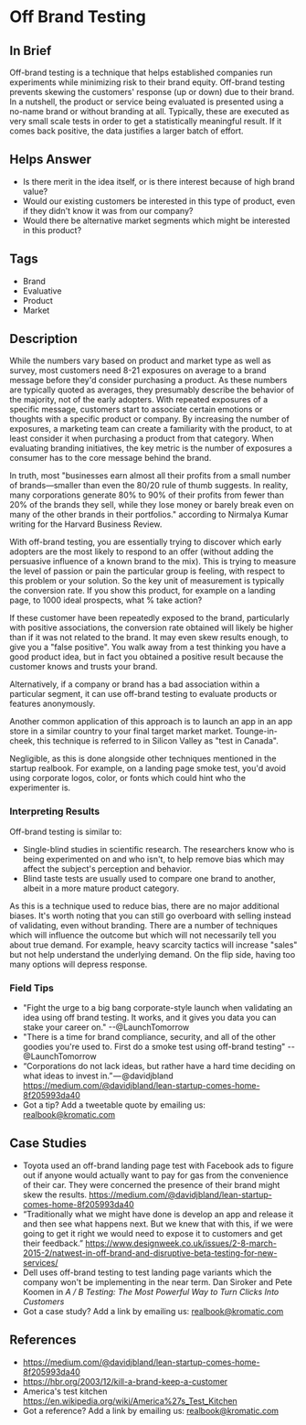 # Off Brand Testing

## In Brief

Off-brand testing is a technique that helps established companies run experiments while minimizing risk to their brand equity. Off-brand testing prevents skewing the customers' response (up or down) due to their brand. In a nutshell, the product or service being evaluated is presented using a no-name brand or without branding at all. Typically, these are executed as very small scale tests in order to get a statistically meaningful result. If it comes back positive, the data justifies a larger batch of effort. 

## Helps Answer
 * Is there merit in the idea itself, or is there interest because of high brand value?
 * Would our existing customers be interested in this type of product, even if they didn't know it was from our company?
 * Would there be alternative market segments which might be interested in this product?

## Tags
 * Brand
 * Evaluative
 * Product
 * Market

## Description

While the numbers vary based on product and market type as well as survey, most customers need 8-21 exposures on average to a brand message before they'd consider purchasing a product. As these numbers are typically quoted as averages, they presumably describe the behavior of the majority, not of the early adopters. With repeated exposures of a specific message, customers start to associate certain emotions or thoughts with a specific product or company. By increasing the number of exposures, a marketing team can create a familiarity with the product, to at least consider it when purchasing a product from that category. When evaluating branding initiatives, the key metric is the number of exposures a consumer has to the core message behind the brand. 

In truth, most "businesses earn almost all their profits from a small number of brands—smaller than even the 80/20 rule of thumb suggests. In reality, many corporations generate 80% to 90% of their profits from fewer than 20% of the brands they sell, while they lose money or barely break even on many of the other brands in their portfolios." according to Nirmalya Kumar writing for the Harvard Business Review. 

With off-brand testing, you are essentially trying to discover which early adopters are the most likely to respond to an offer (without adding the persuasive influence of a known brand to the mix). This is trying to measure the level of passion or pain the particular group is feeling, with respect to this problem or your solution. So the key unit of measurement is typically the conversion rate. If you show this product, for example on a landing page, to 1000 ideal prospects, what % take action? 

If these customer have been repeatedly exposed to the brand, particularly with positive associations, the conversion rate obtained will likely be higher than if it was not related to the brand. It may even skew results enough, to give you a "false positive". You walk away from a test thinking you have a good product idea, but in fact you obtained a positive result because the customer knows and trusts your brand. 

Alternatively, if a company or brand has a bad association within a particular segment, it can use off-brand testing to evaluate products or features anonymously. 

Another common application of this approach is to launch an app in an app store in a similar country to your final target market market. Tounge-in-cheek, this technique is referred to in Silicon Valley as "test in Canada".

Negligible, as this is done alongside other techniques mentioned in the startup realbook. For example, on a landing page smoke test, you'd avoid using corporate logos, color, or fonts which could hint who the experimenter is. 

### Interpreting Results

Off-brand testing is similar to:
* Single-blind studies in scientific research. The researchers know who is being experimented on and who isn't, to help remove bias which may affect the subject's perception and behavior. 
* Blind taste tests are usually used to compare one brand to another, albeit in a more mature product category. 

As this is a technique used to reduce bias, there are no major additional biases. It's worth noting that you can still go overboard with selling instead of validating, even without branding. There are a number of techniques which will influence the outcome but which will not necessarily tell you about true demand. For example, heavy scarcity tactics will increase "sales" but not help understand the underlying demand. On the flip side, having too many options will depress response.

### Field Tips
* "Fight the urge to a big bang corporate-style launch when validating an idea using off brand testing. It works, and it gives you data you can stake your career on." --@LaunchTomorrow
* "There is a time for brand compliance, security, and all of the other goodies you're used to. First do a smoke test using off-brand testing" --@LaunchTomorrow
* “Corporations do not lack ideas, but rather have a hard time deciding on what ideas to invest in.” — @davidjbland https://medium.com/@davidjbland/lean-startup-comes-home-8f205993da40
* Got a tip? Add a tweetable quote by emailing us: [realbook@kromatic.com](mailto:realbook@kromatic.com)

## Case Studies
* Toyota used an off-brand landing page test with Facebook ads to figure out if anyone would actually want to pay for gas from the convenience of their car. They were concerned the presence of their brand might skew the results. https://medium.com/@davidjbland/lean-startup-comes-home-8f205993da40
* “Traditionally what we might have done is develop an app and release it and then see what happens next. But we knew that with this, if we were going to get it right we would need to expose it to customers and get their feedback.” https://www.designweek.co.uk/issues/2-8-march-2015-2/natwest-in-off-brand-and-disruptive-beta-testing-for-new-services/
* Dell uses off-brand testing to test landing page variants which the company won't be implementing in the near term. Dan Siroker and Pete Koomen in *A / B Testing: The Most Powerful Way to Turn Clicks Into Customers*
* Got a case study? Add a link by emailing us: [realbook@kromatic.com](mailto:realbook@kromatic.com) 
 
## References
* https://medium.com/@davidjbland/lean-startup-comes-home-8f205993da40
* https://hbr.org/2003/12/kill-a-brand-keep-a-customer
* America's test kitchen https://en.wikipedia.org/wiki/America%27s_Test_Kitchen
* Got a reference? Add a link by emailing us: [realbook@kromatic.com](realbook@kromatic.com)